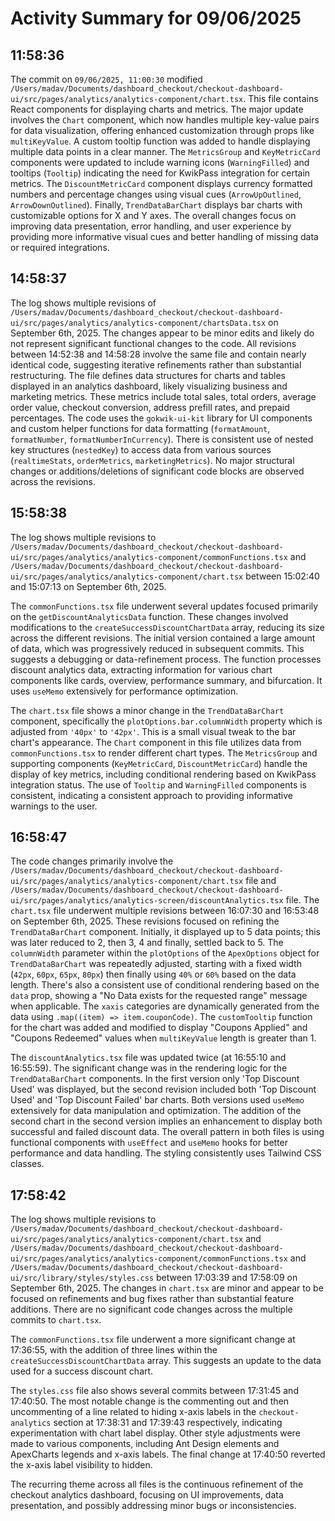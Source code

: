 # Activity Summary for 09/06/2025

## 11:58:36
The commit on `09/06/2025, 11:00:30` modified `/Users/madav/Documents/dashboard_checkout/checkout-dashboard-ui/src/pages/analytics/analytics-component/chart.tsx`.  This file contains React components for displaying charts and metrics.  The major update involves the `Chart` component, which now handles multiple key-value pairs for data visualization, offering enhanced customization through props like `multiKeyValue`.  A custom tooltip function was added to handle displaying multiple data points in a clear manner.  The `MetricsGroup` and `KeyMetricCard` components were updated to include warning icons (`WarningFilled`) and tooltips (`Tooltip`) indicating the need for KwikPass integration for certain metrics.  The `DiscountMetricCard` component displays currency formatted numbers and percentage changes using visual cues (`ArrowUpOutlined`, `ArrowDownOutlined`).  Finally, `TrendDataBarChart` displays bar charts with customizable options for X and Y axes.  The overall changes focus on improving data presentation, error handling, and user experience by providing more informative visual cues and better handling of missing data or required integrations.


## 14:58:37
The log shows multiple revisions of `/Users/madav/Documents/dashboard_checkout/checkout-dashboard-ui/src/pages/analytics/analytics-component/chartsData.tsx` on September 6th, 2025.  The changes appear to be minor edits and likely do not represent significant functional changes to the code.  All revisions between 14:52:38 and 14:58:28 involve the same file and contain nearly identical code, suggesting iterative refinements rather than substantial restructuring. The file defines data structures for charts and tables displayed in an analytics dashboard, likely visualizing business and marketing metrics.  These metrics include total sales, total orders, average order value, checkout conversion, address prefill rates, and prepaid percentages. The code uses the `gokwik-ui-kit` library for UI components and custom helper functions for data formatting (`formatAmount`, `formatNumber`, `formatNumberInCurrency`).  There is consistent use of nested key structures (`nestedKey`) to access data from various sources (`realtimeStats`, `orderMetrics`, `marketingMetrics`).  No major structural changes or additions/deletions of significant code blocks are observed across the revisions.


## 15:58:38
The log shows multiple revisions to `/Users/madav/Documents/dashboard_checkout/checkout-dashboard-ui/src/pages/analytics/analytics-component/commonFunctions.tsx` and `/Users/madav/Documents/dashboard_checkout/checkout-dashboard-ui/src/pages/analytics/analytics-component/chart.tsx` between 15:02:40 and 15:07:13 on September 6th, 2025.

The `commonFunctions.tsx` file underwent several updates focused primarily on the `getDiscountAnalyticsData` function.  These changes involved modifications to the `createSuccessDiscountChartData` array, reducing its size across the different revisions. The initial version contained a large amount of data, which was progressively reduced in subsequent commits.  This suggests a debugging or data-refinement process.  The function processes discount analytics data, extracting information for various chart components like cards, overview, performance summary, and bifurcation.  It uses `useMemo` extensively for performance optimization.

The `chart.tsx` file shows a minor change in the `TrendDataBarChart` component, specifically the `plotOptions.bar.columnWidth` property which is adjusted from `'40px'` to `'42px'`. This is a small visual tweak to the bar chart's appearance.  The `Chart` component in this file utilizes data from `commonFunctions.tsx` to render different chart types. The `MetricsGroup` and supporting components (`KeyMetricCard`, `DiscountMetricCard`) handle the display of key metrics, including conditional rendering based on KwikPass integration status.  The use of `Tooltip` and `WarningFilled` components is consistent, indicating a consistent approach to providing informative warnings to the user.


## 16:58:47
The code changes primarily involve the `/Users/madav/Documents/dashboard_checkout/checkout-dashboard-ui/src/pages/analytics/analytics-component/chart.tsx` file and  `/Users/madav/Documents/dashboard_checkout/checkout-dashboard-ui/src/pages/analytics/analytics-screen/discountAnalytics.tsx` file.  The `chart.tsx` file underwent multiple revisions between 16:07:30 and 16:53:48 on September 6th, 2025. These revisions focused on refining the `TrendDataBarChart` component. Initially, it displayed up to 5 data points; this was later reduced to 2, then 3, 4 and finally, settled back to 5.  The `columnWidth`  parameter within the `plotOptions`  of the `ApexOptions` object for `TrendDataBarChart` was repeatedly adjusted, starting with a fixed width (`42px`, `60px`, `65px`, `80px`) then finally using `40%` or `60%` based on the data length.  There's also a consistent use of conditional rendering based on the `data`  prop, showing a "No Data exists for the requested range" message when applicable.   The `xaxis`  categories are dynamically generated from the data using `.map((item) => item.couponCode)`.  The `customTooltip` function for the chart was added and modified to display "Coupons Applied" and "Coupons Redeemed" values when  `multiKeyValue` length is greater than 1.

The `discountAnalytics.tsx` file was updated twice (at 16:55:10 and 16:55:59). The significant change was in the rendering logic for the `TrendDataBarChart` components. In the first version only 'Top Discount Used' was displayed, but the second revision included both 'Top Discount Used' and 'Top Discount Failed' bar charts.  Both versions used `useMemo` extensively for data manipulation and optimization.  The addition of the second chart in the second version implies an enhancement to display both successful and failed discount data.  The overall pattern in both files is using functional components with `useEffect` and `useMemo` hooks for better performance and data handling.  The styling consistently uses Tailwind CSS classes.


## 17:58:42
The log shows multiple revisions to `/Users/madav/Documents/dashboard_checkout/checkout-dashboard-ui/src/pages/analytics/analytics-component/chart.tsx` and `/Users/madav/Documents/dashboard_checkout/checkout-dashboard-ui/src/pages/analytics/analytics-component/commonFunctions.tsx` and `/Users/madav/Documents/dashboard_checkout/checkout-dashboard-ui/src/library/styles/styles.css` between 17:03:39 and 17:58:09 on September 6th, 2025.  The changes in `chart.tsx` are minor and appear to be focused on refinements and bug fixes rather than substantial feature additions.  There are no significant code changes across the multiple commits to `chart.tsx`.

The `commonFunctions.tsx` file underwent a more significant change at 17:36:55, with the addition of three lines within the `createSuccessDiscountChartData` array.  This suggests an update to the data used for a success discount chart.

The `styles.css` file also shows several commits between 17:31:45 and 17:40:50. The most notable change is the commenting out and then uncommenting of a line related to hiding x-axis labels in the `checkout-analytics` section at 17:38:31 and 17:39:43 respectively, indicating experimentation with chart label display.  Other style adjustments were made to various components, including Ant Design elements and ApexCharts legends and x-axis labels.  The final change at 17:40:50 reverted the x-axis label visibility to hidden.

The recurring theme across all files is the continuous refinement of the checkout analytics dashboard, focusing on UI improvements, data presentation, and possibly addressing minor bugs or inconsistencies.
